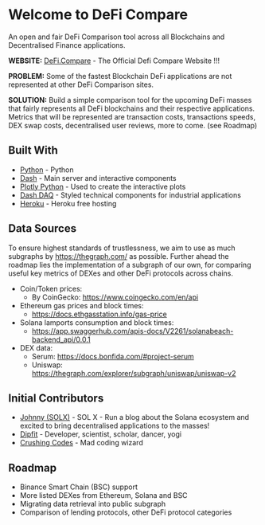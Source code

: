 # Welcome to DeFi Compare

An open and fair DeFi Comparison tool across all Blockchains and Decentralised Finance applications.

**WEBSITE:**
[DeFi.Compare](https://defi.compare) - The Official Defi Compare Website !!!

**PROBLEM:** Some of the fastest Blockchain DeFi applications are not represented at other DeFi Comparison sites.  

**SOLUTION:** Build a simple comparison tool for the upcoming DeFi masses that fairly represents all DeFi blockchains and their respective applications. Metrics that will be represented are transaction costs, transactions speeds, DEX swap costs, decentralised user reviews, more to come. (see Roadmap)

## Built With
* [Python](https://www.python.org) - Python
* [Dash](https://dash.plot.ly/) - Main server and interactive components 
* [Plotly Python](https://plot.ly/python/) - Used to create the interactive plots
* [Dash DAQ](https://dash.plot.ly/dash-daq) - Styled technical components for industrial applications
* [Heroku](https://www.heroku.com) - Heroku free hosting

## Data Sources
To ensure highest standards of trustlessness, we aim to use as much subgraphs by https://thegraph.com/ as possible. Further ahead the roadmap lies the implementation of a subgraph of our own, for comparing useful key metrics of DEXes and other DeFi protocols across chains.
  - Coin/Token prices:
    * By CoinGecko: https://www.coingecko.com/en/api
  - Ethereum gas prices and block times:
    * https://docs.ethgasstation.info/gas-price
  - Solana lamports consumption and block times:
    * https://app.swaggerhub.com/apis-docs/V2261/solanabeach-backend_api/0.0.1
  - DEX data:
    * Serum: https://docs.bonfida.com/#project-serum
    * Uniswap: https://thegraph.com/explorer/subgraph/uniswap/uniswap-v2

## Initial Contributors
* [Johnny (SOLX)](https://solana.blog) - SOL X - Run a blog about the Solana ecosystem and excited to bring decentralised applications to the masses!
* [Dipfit](https://twitter.com/dipfit1) - Developer, scientist, scholar, dancer, yogi
* [Crushing Codes](https://github.com/crushingcodes) - Mad coding wizard

## Roadmap

* Binance Smart Chain (BSC) support
* More listed DEXes from Ethereum, Solana and BSC
* Migrating data retrieval into public subgraph
* Comparison of lending protocols, other DeFi protocol categories
